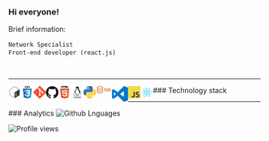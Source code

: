 <!--
**BertramMiller/BertramMiller** is a ✨ _special_ ✨ repository because its `README.md` (this file) appears on your GitHub profile.

Here are some ideas to get you started:

- 🔭 I’m currently working on ...
- 🌱 I’m currently learning ...
- 👯 I’m looking to collaborate on ...
- 🤔 I’m looking for help with ...
- 💬 Ask me about ...
- 📫 How to reach me: ...
- 😄 Pronouns: ...
- ⚡ Fun fact: ...
JavaScript
React
Node.js
-->

### Hi everyone!

Brief information:

    Network Specialist
    Front-end developer (react.js)
    
<br/>
<hr/>
### Technology stack
<!-- Bash -->
<img align="left" alt="Bash" width="25px" src="https://github.com/BertramMiller/BertramMiller/blob/main/images/bash.png" />

<!-- CSS -->
<img align="left" alt="CSS3" width="25px" src="https://github.com/BertramMiller/BertramMiller/blob/main/images/css.png" />

<!-- Git -->
<img align="left" alt="Git" width="25px" src="https://github.com/BertramMiller/BertramMiller/blob/main/images/git.png " />

<!-- GitHub -->
<img align="left" alt="GitHub" width="25px" src="https://github.com/BertramMiller/BertramMiller/blob/main/images/github.png" />

<!-- HTML -->
<img align="left" alt="HTML5" width="25px" src="https://github.com/BertramMiller/BertramMiller/blob/main/images/html.png" />

<!-- Linux -->
<img align="left" alt="Linux" width="25px" src="https://github.com/BertramMiller/BertramMiller/blob/main/images/linux.png" />

<!-- Python -->
<img align="left" alt="Python" width="25px" src="https://github.com/BertramMiller/BertramMiller/blob/main/images/python.png" />

<!-- SQL -->
<img align="left" alt="SQL" width="32px" src="https://github.com/BertramMiller/BertramMiller/blob/main/images/sql.png" />

<!-- VS Code -->
<img align="left" alt="Visual Studio Code" width="32px" src="https://github.com/BertramMiller/BertramMiller/blob/main/images/vscode.png" />

<!-- JavaScript -->
<img align="left" alt="javascript" width="25px" src="https://github.com/BertramMiller/BertramMiller/blob/main/images/javascript.png" />

<!-- React -->
<img align="left" alt="react" width="25px" src="https://github.com/BertramMiller/BertramMiller/blob/main/images/react.png" />

<br/>
<hr/>
### Analytics

<img width="400em" alt="Github Lnguages" src="https://github-readme-stats-eight-theta.vercel.app/api/top-langs/?username=BertramMiller&theme=radical&layout=compact" />

![Profile views](https://gpvc.arturio.dev/BertramMiller)
